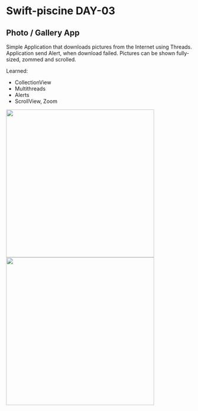 # Swift-piscine DAY-03

## Photo / Gallery App
Simple Application that downloads pictures from the Internet using Threads.
Application send Alert, when download failed.
Pictures can be shown fully-sized, zommed and scrolled.

Learned:
- CollectionView
- Multithreads
- Alerts
- ScrollView, Zoom

<img src="https://github.com/LidiaGr/Swift_piscine/blob/main/day03/screenCapture.gif" width="400" /> <img src="https://github.com/LidiaGr/Swift_piscine/blob/main/day03/alert.png" width="400" />
